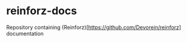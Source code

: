 # reinforz-docs

Repository containing (Reinforz)[https://github.com/Devorein/reinforz] documentation
